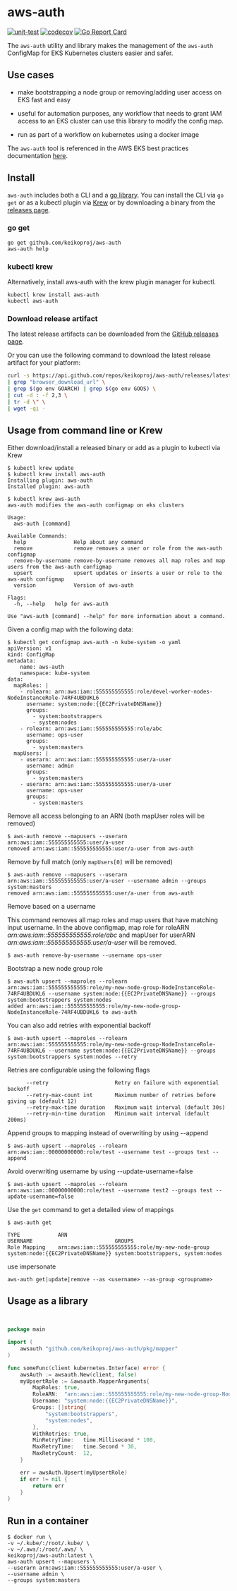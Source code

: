 
# aws-auth
[![unit-test](https://github.com/keikoproj/aws-auth/actions/workflows/unit-test.yaml/badge.svg?branch=master)](https://github.com/keikoproj/aws-auth/actions/workflows/unit-test.yaml)
[![codecov](https://codecov.io/gh/keikoproj/aws-auth/branch/master/graph/badge.svg)](https://codecov.io/gh/keikoproj/aws-auth)
[![Go Report Card](https://goreportcard.com/badge/github.com/keikoproj/aws-auth)](https://goreportcard.com/report/github.com/keikoproj/aws-auth)


The `aws-auth` utility and library makes the management of the `aws-auth` ConfigMap for EKS Kubernetes clusters easier and safer.

## Use cases

- make bootstrapping a node group or removing/adding user access on EKS fast and easy

- useful for automation purposes, any workflow that needs to grant IAM access to an EKS cluster can use this library to modify the config map.

- run as part of a workflow on kubernetes using a docker image

The `aws-auth` tool is referenced in the AWS EKS best practices documentation [here](https://aws.github.io/aws-eks-best-practices/security/docs/iam/#use-tools-to-make-changes-to-the-aws-auth-configmap).

## Install

`aws-auth` includes both a CLI and a [go library](#usage-as-a-library). You can install the CLI via `go get` or as a kubectl plugin via [Krew](https://krew.sigs.k8s.io/) or by downloading a binary from the [releases page](https://github.com/keikoproj/aws-auth/releases).

### go get

```text
go get github.com/keikoproj/aws-auth
aws-auth help
```

### kubectl krew

Alternatively, install aws-auth with the krew plugin manager for kubectl.

```
kubectl krew install aws-auth
kubectl aws-auth
```

### Download release artifact

The latest release artifacts can be downloaded from the [GitHub releases page](https://github.com/keikoproj/aws-auth/releases/latest).

Or you can use the following command to download the latest release artifact for your platform:

``` bash
curl -s https://api.github.com/repos/keikoproj/aws-auth/releases/latest
| grep "browser_download_url" \
| grep $(go env GOARCH) | grep $(go env GOOS) \
| cut -d : -f 2,3 \
| tr -d \" \
| wget -qi -
```

## Usage from command line or Krew

Either download/install a released binary or add as a plugin to kubectl via Krew

```text
$ kubectl krew update
$ kubectl krew install aws-auth
Installing plugin: aws-auth
Installed plugin: aws-auth

$ kubectl krew aws-auth
aws-auth modifies the aws-auth configmap on eks clusters

Usage:
  aws-auth [command]

Available Commands:
  help               Help about any command
  remove             remove removes a user or role from the aws-auth configmap
  remove-by-username remove-by-username removes all map roles and map users from the aws-auth configmap
  upsert             upsert updates or inserts a user or role to the aws-auth configmap
  version            Version of aws-auth

Flags:
  -h, --help   help for aws-auth

Use "aws-auth [command] --help" for more information about a command.
```

Given a config map with the following data:

```text
$ kubectl get configmap aws-auth -n kube-system -o yaml
apiVersion: v1
kind: ConfigMap
metadata:
    name: aws-auth
    namespace: kube-system
data:
  mapRoles: |
    - rolearn: arn:aws:iam::555555555555:role/devel-worker-nodes-NodeInstanceRole-74RF4UBDUKL6
      username: system:node:{{EC2PrivateDNSName}}
      groups:
        - system:bootstrappers
        - system:nodes
    - rolearn: arn:aws:iam::555555555555:role/abc
      username: ops-user
      groups:
        - system:masters
  mapUsers: |
    - userarn: arn:aws:iam::555555555555:user/a-user
      username: admin
      groups:
        - system:masters
    - userarn: arn:aws:iam::555555555555:user/a-user
      username: ops-user
      groups:
        - system:masters
```

Remove all access belonging to an ARN (both mapUser roles will be removed)

```text
$ aws-auth remove --mapusers --userarn arn:aws:iam::555555555555:user/a-user
removed arn:aws:iam::555555555555:user/a-user from aws-auth
```

Remove by full match (only `mapUsers[0]` will be removed)

```text
$ aws-auth remove --mapusers --userarn arn:aws:iam::555555555555:user/a-user --username admin --groups system:masters
removed arn:aws:iam::555555555555:user/a-user from aws-auth
```

Remove based on a username

This command removes all map roles and map users that have matching input username. In the above configmap, map role for roleARN *arn:aws:iam::555555555555:role/abc* and mapUser for userARN *arn:aws:iam::555555555555:user/a-user* will be removed.

```text
$ aws-auth remove-by-username --username ops-user
```


Bootstrap a new node group role

```text
$ aws-auth upsert --maproles --rolearn arn:aws:iam::555555555555:role/my-new-node-group-NodeInstanceRole-74RF4UBDUKL6 --username system:node:{{EC2PrivateDNSName}} --groups system:bootstrappers system:nodes
added arn:aws:iam::555555555555:role/my-new-node-group-NodeInstanceRole-74RF4UBDUKL6 to aws-auth
```

You can also add retries with exponential backoff

```text
$ aws-auth upsert --maproles --rolearn arn:aws:iam::555555555555:role/my-new-node-group-NodeInstanceRole-74RF4UBDUKL6 --username system:node:{{EC2PrivateDNSName}} --groups system:bootstrappers system:nodes --retry
```

Retries are configurable using the following flags

```text
      --retry                     Retry on failure with exponential backoff
      --retry-max-count int       Maximum number of retries before giving up (default 12)
      --retry-max-time duration   Maximum wait interval (default 30s)
      --retry-min-time duration   Minimum wait interval (default 200ms)
```

Append groups to mapping instead of overwriting by using --append

```
$ aws-auth upsert --maproles --rolearn arn:aws:iam::00000000000:role/test --username test --groups test --append
```

Avoid overwriting username by using --update-username=false

```
$ aws-auth upsert --maproles --rolearn arn:aws:iam::00000000000:role/test --username test2 --groups test --update-username=false
```

Use the `get` command to get a detailed view of mappings

```
$ aws-auth get

TYPE        	ARN                                               USERNAME                         	GROUPS
Role Mapping	arn:aws:iam::555555555555:role/my-new-node-group  system:node:{{EC2PrivateDNSName}}	system:bootstrappers, system:nodes
```

use impersonate
```
aws-auth get|update|remove --as <username> --as-group <groupname> 
```

## Usage as a library

```go


package main

import (
    awsauth "github.com/keikoproj/aws-auth/pkg/mapper"
)

func someFunc(client kubernetes.Interface) error {
    awsAuth := awsauth.New(client, false)
    myUpsertRole := &awsauth.MapperArguments{
        MapRoles: true,
        RoleARN:  "arn:aws:iam::555555555555:role/my-new-node-group-NodeInstanceRole-74RF4UBDUKL6",
        Username: "system:node:{{EC2PrivateDNSName}}",
        Groups: []string{
            "system:bootstrappers",
            "system:nodes",
        },
        WithRetries: true,
        MinRetryTime:   time.Millisecond * 100,
        MaxRetryTime:   time.Second * 30,
        MaxRetryCount:  12,
    }

    err = awsAuth.Upsert(myUpsertRole)
    if err != nil {
        return err
    }
}

```

## Run in a container

```shell
$ docker run \
-v ~/.kube/:/root/.kube/ \
-v ~/.aws/:/root/.aws/ \
keikoproj/aws-auth:latest \
aws-auth upsert --mapusers \
--userarn arn:aws:iam::555555555555:user/a-user \
--username admin \
--groups system:masters
```
